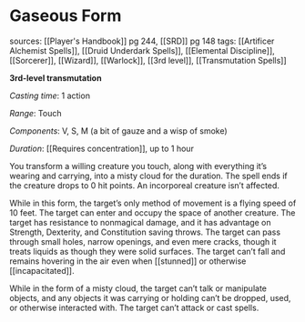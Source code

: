 # Gaseous Form
sources: [[Player's Handbook]] pg 244, [[SRD]] pg 148
tags: [[Artificer Alchemist Spells]], [[Druid Underdark Spells]], [[Elemental Discipline]], [[Sorcerer]], [[Wizard]], [[Warlock]], [[3rd level]], [[Transmutation Spells]]

**3rd-level transmutation**

*Casting time*: 1 action

*Range*: Touch

*Components*: V, S, M (a bit of gauze and a wisp of smoke)

*Duration*: [[Requires concentration]], up to 1 hour

You transform a willing creature you touch, along with everything it’s wearing and carrying, into a misty cloud for the duration. The spell ends if the creature drops to 0 hit points. An incorporeal creature isn’t affected.

While in this form, the target’s only method of movement is a flying speed of 10 feet. The target can enter and occupy the space of another creature. The target has resistance to nonmagical damage, and it has advantage on Strength, Dexterity, and Constitution saving throws. The target can pass through small holes, narrow openings, and even mere cracks, though it treats liquids as though they were solid surfaces. The target can’t fall and remains hovering in the air even when [[stunned]] or otherwise [[incapacitated]].

While in the form of a misty cloud, the target can’t talk or manipulate objects, and any objects it was carrying or holding can’t be dropped, used, or otherwise interacted with. The target can’t attack or cast spells.
